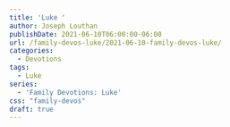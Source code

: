 ```yaml
---
title: 'Luke '
author: Joseph Louthan
publishDate: 2021-06-10T06:00:00-06:00
url: /family-devos-luke/2021-06-10-family-devos-luke/
categories:
  - Devotions
tags:
  - Luke
series:
  - 'Family Devotions: Luke'
css: "family-devos"
draft: true
---
```

